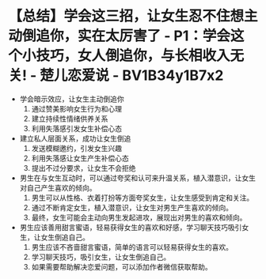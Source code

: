 # 【总结】学会这三招，让女生忍不住想主动倒追你，实在太厉害了 - P1：学会这个小技巧，女人倒追你，与长相收入无关! - 楚儿恋爱说 - BV1B34y1B7x2

-   学会暗示效应，让女生主动倒追你
    1.  通过赞美影响女生行为和心理
    2.  建立持续性情绪供养关系
    3.  利用失落感引发女生补偿心态
-   建立私人层面关系，成功让女生倒追
    1.  发送模糊邀约，引发女生兴趣
    2.  利用失落感让女生产生补偿心态
    3.  提出不过分要求，让女生不会拒绝
-   男生在与女生互动时，可以通过夸奖和认可来升温关系，植入潜意识，让女生对自己产生喜欢的倾向。
    1.  男生可以从性格、衣着打扮等方面夸奖女生，让女生感受到肯定和关注。
    2.  通过不断肯定女生，植入潜意识，让女生对男生产生喜欢的倾向。
    3.  最终，女生可能会主动向男生发起进攻，展现出对男生的喜欢和倾向。
-   男生应该善用甜言蜜语，轻易获得女生的喜欢和好感，学习聊天技巧吸引女生，让女生倒追自己。
    1.  男生应该不吝啬甜言蜜语，简单的语言可以轻易获得女生的喜欢。
    2.  学习聊天技巧，吸引女生，让女生倒追自己。
    3.  如果需要帮助解决恋爱问题，可以添加作者微信获取帮助。